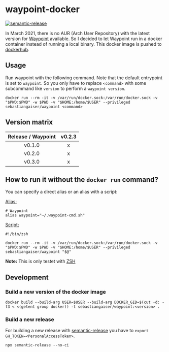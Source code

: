 # waypoint-docker

[![semantic-release](https://img.shields.io/badge/%20%20%F0%9F%93%A6%F0%9F%9A%80-semantic--release-e10079.svg)](https://github.com/semantic-release/semantic-release)


In March 2021, there is no AUR (Arch User Repository) with the latest version for [Waypoint](https://www.waypointproject.io/) available.
So I decided to let Waypoint run in a docker container instead of running a local binary.
This docker image is pushed to [dockerhub](https://hub.docker.com/repository/docker/sebastiangaiser/waypoint).

## Usage

Run waypoint with the following command.
Note that the default entrypoint is set to `waypoint`.
So you only have to replace `<command>` with some subcommand like `version` to perform a `waypoint version`.

```shell
docker run --rm -it -v /var/run/docker.sock:/var/run/docker.sock -v "$PWD:$PWD" -w $PWD -v "$HOME:/home/$USER" --privileged sebastiangaiser/waypoint <command>
```

## Version matrix

| Release / Waypoint | v0.2.3 |
|:------------------:|:------:|
| v0.1.0             | x      |
| v0.2.0             | x      |
| v0.3.0             | x      |

## How to run it without the `docker run` command?

You can specify a direct alias or an alias with a script:

<u>Alias:</u>
```shell
# Waypoint
alias waypoint="~/.waypoint-cmd.sh"
```

<u>Script:</u>
```shell
#!/bin/zsh

docker run --rm -it -v /var/run/docker.sock:/var/run/docker.sock -v "$PWD:$PWD" -w $PWD -v "$HOME:/home/$USER" --privileged sebastiangaiser/waypoint "$@"
```

<b>Note:</b> This is only testet with [ZSH](https://ohmyz.sh/)

<a name="development"></a>
## Development

### Build a new version of the docker image

```shell
docker build --build-arg USER=$USER --build-arg DOCKER_GID=$(cut -d: -f3 < <(getent group docker)) -t sebastiangaiser/waypoint:<version> .
```

### Build a new release

For building a new release with [semantic-release](https://github.com/semantic-release/semantic-release) you have to `export GH_TOKEN=<PersonalAccessToken>`.

```shell
npx semantic-release --no-ci
```
